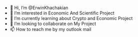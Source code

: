 - 👋 Hi, I’m @ErwinKhachakian
- 👀 I’m interested in Economic And Scientific Project
- 🌱 I’m currently learning about Crypto and Economic Project
- 💞️ I’m looking to collaborate on My Project    
- 📫 How to reach me by my outlook mail                                                                                                                                                                   
   
<!---
ErwinKhachakian/ErwinKhachakian is a ✨ special ✨ repository because its `README.md` (this file) appears on your GitHub profile.
You can click the Preview link to take a look at your changes.
--->
